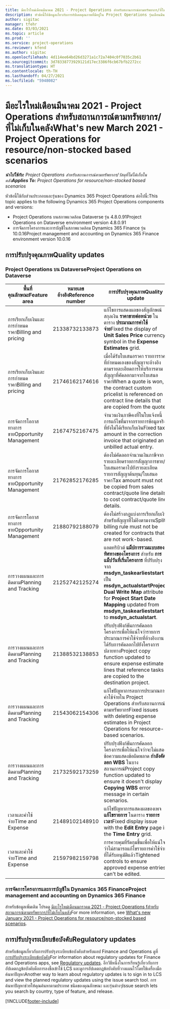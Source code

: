 ```yaml
---
title: มีอะไรใหม่เดือนมีนาคม 2021 - Project Operations สำหรับสถานการณ์ตามทรัพยากร/ที่ไม่เก็บในคลัง
description: หัวข้อนี้ให้ข้อมูลเกี่ยวกับการอัปเดตคุณภาพที่มีอยู่ใน Project Operations รุ่นเดือนมีนาคม 2021 สำหรับภาพรวมการปรับใช้งานสถานการณ์ตามทรัพยากร/ที่ไม่ได้เก็บในสต็อก
author: sigitac
manager: tfehr
ms.date: 03/03/2021
ms.topic: article
ms.prod: ''
ms.service: project-operations
ms.reviewer: kfend
ms.author: sigitac
ms.openlocfilehash: 4d114ee64bd26d3271a1c72a7404c0f7035c2b61
ms.sourcegitcommit: 3d78338773929121d17ec3386f6cb67bfb2272cc
ms.translationtype: HT
ms.contentlocale: th-TH
ms.lasthandoff: 04/27/2021
ms.locfileid: "5948082"
---
```

# <a name="whats-new-march-2021---project-operations-for-resourcenon-stocked-based-scenarios"></a><span data-ttu-id="66fc9-103">มีอะไรใหม่เดือนมีนาคม 2021 - Project Operations สำหรับสถานการณ์ตามทรัพยากร/ที่ไม่เก็บในคลัง</span><span class="sxs-lookup"><span data-stu-id="66fc9-103">What's new March 2021 - Project Operations for resource/non-stocked based scenarios</span></span>

<span data-ttu-id="66fc9-104">_**นำไปใช้กับ:** Project Operations สำหรับสถานการณ์ตามทรัพยากร/วัสดุที่ไม่ได้เก็บในคลัง_</span><span class="sxs-lookup"><span data-stu-id="66fc9-104">_**Applies To:** Project Operations for resource/non-stocked based scenarios_</span></span>

<span data-ttu-id="66fc9-105">หัวข้อนี้ใช้กับส่วนประกอบและรุ่นของ Dynamics 365 Project Operations ต่อไปนี้:</span><span class="sxs-lookup"><span data-stu-id="66fc9-105">This topic applies to the following Dynamics 365 Project Operations components and versions:</span></span>

- <span data-ttu-id="66fc9-106">Project Operations บนสภาพแวดล้อม Dataverse รุ่น 4.8.0.91</span><span class="sxs-lookup"><span data-stu-id="66fc9-106">Project Operations on Dataverse environment version 4.8.0.91</span></span> 
- <span data-ttu-id="66fc9-107">การจัดการโครงการและการบัญชีในสภาพแวดล้อม Dynamics 365 Finance รุ่น 10.0.16</span><span class="sxs-lookup"><span data-stu-id="66fc9-107">Project management and accounting on Dynamics 365 Finance environment version 10.0.16</span></span> 

## <a name="quality-updates"></a><span data-ttu-id="66fc9-108">การปรับปรุงคุณภาพ</span><span class="sxs-lookup"><span data-stu-id="66fc9-108">Quality updates</span></span>

### <a name="project-operations-on-dataverse"></a><span data-ttu-id="66fc9-109">Project Operations บน Dataverse</span><span class="sxs-lookup"><span data-stu-id="66fc9-109">Project Operations on Dataverse</span></span>


| <span data-ttu-id="66fc9-110">**พื้นที่คุณลักษณะ**</span><span class="sxs-lookup"><span data-stu-id="66fc9-110">**Feature area**</span></span> | <span data-ttu-id="66fc9-111">**หมายเลขอ้างอิง**</span><span class="sxs-lookup"><span data-stu-id="66fc9-111">**Reference number**</span></span> | <span data-ttu-id="66fc9-112">**การปรับปรุงคุณภาพ**</span><span class="sxs-lookup"><span data-stu-id="66fc9-112">**Quality update**</span></span> |
| --- | --- | --- |
| <span data-ttu-id="66fc9-113">การเรียกเก็บเงินและการกำหนดราคา</span><span class="sxs-lookup"><span data-stu-id="66fc9-113">Billing and pricing</span></span> | <span data-ttu-id="66fc9-114">2133873</span><span class="sxs-lookup"><span data-stu-id="66fc9-114">2133873</span></span> | <span data-ttu-id="66fc9-115">แก้ไขการแสดงผลของสัญลักษณ์สกุลเงิน **ราคาขายต่อหน่วย** ในตาราง **ประมาณการค่าใช้จ่าย**</span><span class="sxs-lookup"><span data-stu-id="66fc9-115">Fixed the display of **Unit Sales Price** currency symbol in the **Expense Estimates** grid.</span></span> |
| <span data-ttu-id="66fc9-116">การเรียกเก็บเงินและการกำหนดราคา</span><span class="sxs-lookup"><span data-stu-id="66fc9-116">Billing and pricing</span></span> | <span data-ttu-id="66fc9-117">2174616</span><span class="sxs-lookup"><span data-stu-id="66fc9-117">2174616</span></span> | <span data-ttu-id="66fc9-118">เมื่อได้รับใบเสนอราคา รายการราคาที่กำหนดเองของสัญญาจะอ้างอิงตามรายละเอียดการให้บริการตามสัญญาที่คัดลอกมาจากใบเสนอราคา</span><span class="sxs-lookup"><span data-stu-id="66fc9-118">When a quote is won, the contract custom pricelist is referenced on contract line details that are copied from the quote.</span></span> |
| <span data-ttu-id="66fc9-119">การจัดการโอกาสทางการขาย</span><span class="sxs-lookup"><span data-stu-id="66fc9-119">Opportunity Management</span></span> | <span data-ttu-id="66fc9-120">2167475</span><span class="sxs-lookup"><span data-stu-id="66fc9-120">2167475</span></span> | <span data-ttu-id="66fc9-121">จำนวนเงินภาษีคงที่ในใบแจ้งหนี้การแก้ไขที่มาจากรายการข้อมูลจริงที่ยังไม่ได้เรียกเก็บเงิน</span><span class="sxs-lookup"><span data-stu-id="66fc9-121">Fixed tax amount in the correction invoice that originated an unbilled actual entry.</span></span> |
| <span data-ttu-id="66fc9-122">การจัดการโอกาสทางการขาย</span><span class="sxs-lookup"><span data-stu-id="66fc9-122">Opportunity Management</span></span> | <span data-ttu-id="66fc9-123">2176285</span><span class="sxs-lookup"><span data-stu-id="66fc9-123">2176285</span></span> | <span data-ttu-id="66fc9-124">ต้องไม่คัดลอกจำนวนเงินภาษีจากรายละเอียดรายการสัญญาการขาย/ใบเสนอราคาไปยังรายละเอียดรายการสัญญาต้นทุน/ใบเสนอราคา</span><span class="sxs-lookup"><span data-stu-id="66fc9-124">Tax amount must not be copied from sales contract/quote line details to cost contract/quote line details.</span></span> |
| <span data-ttu-id="66fc9-125">การจัดการโอกาสทางการขาย</span><span class="sxs-lookup"><span data-stu-id="66fc9-125">Opportunity Management</span></span> | <span data-ttu-id="66fc9-126">2188079</span><span class="sxs-lookup"><span data-stu-id="66fc9-126">2188079</span></span> | <span data-ttu-id="66fc9-127">ต้องไม่สร้างกฎแบ่งการเรียกเก็บเงินสำหรับสัญญาที่ไม่อิงตามงาน</span><span class="sxs-lookup"><span data-stu-id="66fc9-127">Split billing rule must not be created for contracts that are not work-based.</span></span> |
| <span data-ttu-id="66fc9-128">การวางแผนและการติดตาม</span><span class="sxs-lookup"><span data-stu-id="66fc9-128">Planning and Tracking</span></span> | <span data-ttu-id="66fc9-129">2125274</span><span class="sxs-lookup"><span data-stu-id="66fc9-129">2125274</span></span> | <span data-ttu-id="66fc9-130">แอตทริบิวต์ **แม็ปการรวมแบบสองทิศทางของโครงการ** สำหรับ **การแม็ปวันที่เริ่มโครงการ** ที่ปรับปรุงจาก **msdyn\_taskearlieststart** เป็น **msdyn\_actualstart**</span><span class="sxs-lookup"><span data-stu-id="66fc9-130">**Project Dual Write Map** attribute for **Project Start Date Mapping** updated from **msdyn\_taskearlieststart** to **msdyn\_actualstart**.</span></span> |
| <span data-ttu-id="66fc9-131">การวางแผนและการติดตาม</span><span class="sxs-lookup"><span data-stu-id="66fc9-131">Planning and Tracking</span></span> | <span data-ttu-id="66fc9-132">2138853</span><span class="sxs-lookup"><span data-stu-id="66fc9-132">2138853</span></span> | <span data-ttu-id="66fc9-133">ปรับปรุงฟังก์ชันการคัดลอกโครงการเพื่อให้แน่ใจว่ารายการประมาณการค่าใช้จ่ายที่อ้างอิงงานได้รับการคัดลอกไปยังโครงการปลายทาง</span><span class="sxs-lookup"><span data-stu-id="66fc9-133">Project copy function updated to ensure expense estimate lines that reference tasks are copied to the destination project.</span></span> |
| <span data-ttu-id="66fc9-134">การวางแผนและการติดตาม</span><span class="sxs-lookup"><span data-stu-id="66fc9-134">Planning and Tracking</span></span> | <span data-ttu-id="66fc9-135">2154306</span><span class="sxs-lookup"><span data-stu-id="66fc9-135">2154306</span></span> | <span data-ttu-id="66fc9-136">แก้ไขปัญหาการลบการประมาณการค่าใช้จ่ายใน Project Operations สำหรับสถานการณ์ตามทรัพยากร</span><span class="sxs-lookup"><span data-stu-id="66fc9-136">Fixed issues with deleting expense estimates in Project Operations for resource-based scenarios.</span></span> |
| <span data-ttu-id="66fc9-137">การวางแผนและการติดตาม</span><span class="sxs-lookup"><span data-stu-id="66fc9-137">Planning and Tracking</span></span> | <span data-ttu-id="66fc9-138">2173259</span><span class="sxs-lookup"><span data-stu-id="66fc9-138">2173259</span></span> | <span data-ttu-id="66fc9-139">ปรับปรุงฟังก์ชันการคัดลอกโครงการเพื่อให้แน่ใจว่าจะไม่แสดงข้อความแสดงข้อผิดพลาด **กำลังคัดลอก WBS** ในบางสถานการณ์</span><span class="sxs-lookup"><span data-stu-id="66fc9-139">Project copy function updated to ensure it doesn't display **Copying WBS** error message in certain scenarios.</span></span> |
| <span data-ttu-id="66fc9-140">เวลาและค่าใช้จ่าย</span><span class="sxs-lookup"><span data-stu-id="66fc9-140">Time and Expense</span></span> | <span data-ttu-id="66fc9-141">2148910</span><span class="sxs-lookup"><span data-stu-id="66fc9-141">2148910</span></span> | <span data-ttu-id="66fc9-142">แก้ไขปัญหาการแสดงผลของเพจ **แก้ไขรายการ** ในตาราง **รายการเวลา**</span><span class="sxs-lookup"><span data-stu-id="66fc9-142">Fixed display issue with the **Edit Entry** page in the **Time Entry** grid.</span></span> |
| <span data-ttu-id="66fc9-143">เวลาและค่าใช้จ่าย</span><span class="sxs-lookup"><span data-stu-id="66fc9-143">Time and Expense</span></span> | <span data-ttu-id="66fc9-144">2159798</span><span class="sxs-lookup"><span data-stu-id="66fc9-144">2159798</span></span> | <span data-ttu-id="66fc9-145">การควบคุมที่รัดกุมขึ้นเพื่อให้แน่ใจว่าไม่สามารถแก้ไขรายการค่าใช้จ่ายที่ได้รับอนุมัติแล้ว</span><span class="sxs-lookup"><span data-stu-id="66fc9-145">Tightened controls to ensure approved expense entries can't be edited.</span></span> |

### <a name="project-management-and-accounting-on-dynamics-365-finance"></a><span data-ttu-id="66fc9-146">การจัดการโครงการและการบัญชีใน Dynamics 365 Finance</span><span class="sxs-lookup"><span data-stu-id="66fc9-146">Project management and accounting on Dynamics 365 Finance</span></span>

<span data-ttu-id="66fc9-147">สำหรับข้อมูลเพิ่มเติม โปรดดู [มีอะไรใหม่เดือนมกราคม 2021 - Project Operations fสำหรับสถานการณ์ตามทรัพยากร/ที่ไม่เก็บในคลัง](whats-new-jan-2021-resource-based.md)</span><span class="sxs-lookup"><span data-stu-id="66fc9-147">For more information, see [What's new January 2021 - Project Operations for resource/non-stocked based scenarios](whats-new-jan-2021-resource-based.md).</span></span>

## <a name="regulatory-updates"></a><span data-ttu-id="66fc9-148">การปรับปรุงระเบียบข้อบังคับ</span><span class="sxs-lookup"><span data-stu-id="66fc9-148">Regulatory updates</span></span>

<span data-ttu-id="66fc9-149">สำหรับข้อมูลเกี่ยวกับการปรับปรุงระเบียบข้อบังคับสำหรับแอป Finance and Operations ดูที่ [การปรับปรุงระเบียบข้อบังคับ](/dynamics365/finance/localizations/regulatory-updates)</span><span class="sxs-lookup"><span data-stu-id="66fc9-149">For information about regulatory updates for Finance and Operations apps, see [Regulatory updates](/dynamics365/finance/localizations/regulatory-updates).</span></span> <span data-ttu-id="66fc9-150">อีกวิธีหนึ่งในการเรียนรู้เกี่ยวกับการอัปเดตกฎข้อบังคับคือการลงชื่อเข้าใช้ LCS และดูการอัปเดตกฎข้อบังคับที่วางแผนไว้โดยใช้เครื่องมือค้นหาปัญหา</span><span class="sxs-lookup"><span data-stu-id="66fc9-150">Another way to learn about regulatory updates is to sign in to LCS and view the planned regulatory updates using the issue search tool.</span></span> <span data-ttu-id="66fc9-151">การค้นหาปัญหาช่วยให้คุณค้นหาตามประเทศ ชนิดของคุณลักษณะ และรุ่นต่างๆ</span><span class="sxs-lookup"><span data-stu-id="66fc9-151">Issue search lets you search by country, type of feature, and release.</span></span>


[!INCLUDE[footer-include](../includes/footer-banner.md)]